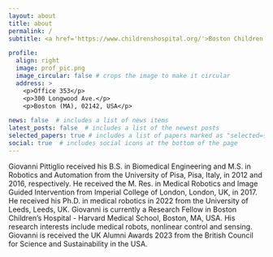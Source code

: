 ```yaml
---
layout: about
title: about
permalink: /
subtitle: <a href='https://www.childrenshospital.org/'>Boston Children's Hospital - Harvard Medical School </a>. 300 Longwood Ave., Boston (MA), USA.

profile:
  align: right
  image: prof_pic.png
  image_circular: false # crops the image to make it circular
  address: >
    <p>Office 353</p>
    <p>300 Longwood Ave.</p>
    <p>Boston (MA), 02142, USA</p>

news: false  # includes a list of news items
latest_posts: false  # includes a list of the newest posts
selected_papers: true # includes a list of papers marked as "selected={true}"
social: true  # includes social icons at the bottom of the page
---
```

Giovanni Pittiglio received his B.S. in Biomedical Engineering and M.S. in Robotics and Automation from the University of Pisa, Pisa, Italy, in 2012 and 2016, respectively. He received the M. Res. in Medical Robotics and Image Guided Intervention from Imperial College of London, London, UK, in 2017. He received his Ph.D. in medical robotics in 2022 from the University of Leeds, Leeds, UK. Giovanni is currently a Research Fellow in Boston Children’s Hospital - Harvard Medical School, Boston, MA, USA. His research interests include medical robots, nonlinear control and sensing. Giovanni is received the UK Alumni Awards 2023 from the British Council for Science and Sustainability in the USA.
